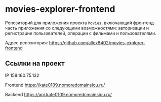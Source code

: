 # movies-explorer-frontend


Репозиторий для приложения проекта `Movies`, включающий  фронтенд часть приложения со следующими возможностями: авторизации и регистрации пользователей, операции с фильмами и пользователями.  
  


Адрес репозитория: https://github.com/allex8402/movies-explorer-frontend

## Ссылки на проект

IP 158.160.75.132

Frontend https://kate0109.nomoredomainsicu.ru/

Backend https://api.kate0109.nomoredomainsicu.ru/
